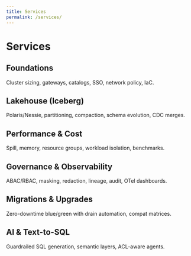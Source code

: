```yaml
---
title: Services
permalink: /services/
---
```

# Services

## Foundations
Cluster sizing, gateways, catalogs, SSO, network policy, IaC.

## Lakehouse (Iceberg)
Polaris/Nessie, partitioning, compaction, schema evolution, CDC merges.

## Performance & Cost
Spill, memory, resource groups, workload isolation, benchmarks.

## Governance & Observability
ABAC/RBAC, masking, redaction, lineage, audit, OTel dashboards.

## Migrations & Upgrades
Zero-downtime blue/green with drain automation, compat matrices.

## AI & Text-to-SQL
Guardrailed SQL generation, semantic layers, ACL-aware agents.
